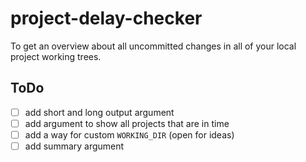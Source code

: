 # project-delay-checker
To get an overview about all uncommitted changes in all of your local project working trees.

## ToDo
* [ ] add short and long output argument
* [ ] add argument to show all projects that are in time
* [ ] add a way for custom `WORKING_DIR` (open for ideas)
* [ ] add summary argument
